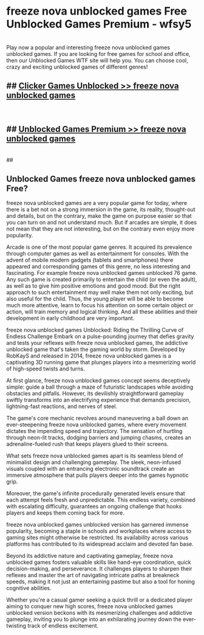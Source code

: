 # freeze nova unblocked games  Free Unblocked Games Premium - wfsy5 <br>
<br>
Play now a popular and interesting freeze nova unblocked games unblocked games. If you are looking for free games for school and office, then our Unblocked Games WTF site will help you. You can choose cool, crazy and exciting unblocked games of different genres!


## ##  [Clicker Games Unblocked >> freeze nova unblocked games](http://freeplayer.one?title=freeze_nova_unblocked_games&ref=UGames)
  <br>

##  ## [Unblocked Games Premium >> freeze nova unblocked games](http://freeplayer.one?title=freeze_nova_unblocked_games&ref=UGames)
  <br>
  ##



## Unblocked Games freeze nova unblocked games Free?

freeze nova unblocked games are a very popular game for today, where there is a bet not on a strong immersion in the game, its reality, thought-out and details, but on the contrary, make the game on purpose easier so that you can turn on and not understand much. But if arcades are simple, it does not mean that they are not interesting, but on the contrary even enjoy more popularity.

Arcade is one of the most popular game genres. It acquired its prevalence through computer games as well as entertainment for consoles. With the advent of mobile modern gadgets (tablets and smartphones) there appeared and corresponding games of this genre, no less interesting and fascinating. For example freeze nova unblocked games unblocked 76 game. Any such game is created primarily to entertain the child (or even the adult), as well as to give him positive emotions and good mood. But the right approach to such entertainment may well make them not only exciting, but also useful for the child. Thus, the young player will be able to become much more attentive, learn to focus his attention on some certain object or action, will train memory and logical thinking. And all these abilities and their development in early childhood are very important.

freeze nova unblocked games Unblocked: Riding the Thrilling Curve of Endless Challenge
Embark on a pulse-pounding journey that defies gravity and tests your reflexes with freeze nova unblocked games, the addictive unblocked game that's taken the gaming world by storm. Developed by RobKayS and released in 2014, freeze nova unblocked games is a captivating 3D running game that plunges players into a mesmerizing world of high-speed twists and turns.

At first glance, freeze nova unblocked games concept seems deceptively simple: guide a ball through a maze of futuristic landscapes while avoiding obstacles and pitfalls. However, its devilishly straightforward gameplay swiftly transforms into an electrifying experience that demands precision, lightning-fast reactions, and nerves of steel.

The game's core mechanic revolves around maneuvering a ball down an ever-steepening freeze nova unblocked games, where every movement dictates the impending speed and trajectory. The sensation of hurtling through neon-lit tracks, dodging barriers and jumping chasms, creates an adrenaline-fueled rush that keeps players glued to their screens.

What sets freeze nova unblocked games apart is its seamless blend of minimalist design and challenging gameplay. The sleek, neon-infused visuals coupled with an entrancing electronic soundtrack create an immersive atmosphere that pulls players deeper into the games hypnotic grip.

Moreover, the game's infinite procedurally generated levels ensure that each attempt feels fresh and unpredictable. This endless variety, combined with escalating difficulty, guarantees an ongoing challenge that hooks players and keeps them coming back for more.

freeze nova unblocked games unblocked version has garnered immense popularity, becoming a staple in schools and workplaces where access to gaming sites might otherwise be restricted. Its availability across various platforms has contributed to its widespread acclaim and devoted fan base.

Beyond its addictive nature and captivating gameplay, freeze nova unblocked games fosters valuable skills like hand-eye coordination, quick decision-making, and perseverance. It challenges players to sharpen their reflexes and master the art of navigating intricate paths at breakneck speeds, making it not just an entertaining pastime but also a tool for honing cognitive abilities.

Whether you're a casual gamer seeking a quick thrill or a dedicated player aiming to conquer new high scores, freeze nova unblocked games unblocked version beckons with its mesmerizing challenges and addictive gameplay, inviting you to plunge into an exhilarating journey down the ever-twisting track of endless excitement.
